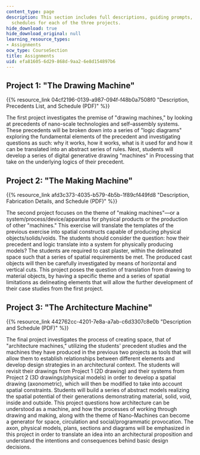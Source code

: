 ```yaml
---
content_type: page
description: This section includes full descriptions, guiding prompts, and detailed
  schedules for each of the three projects.
hide_download: true
hide_download_original: null
learning_resource_types:
- Assignments
ocw_type: CourseSection
title: Assignments
uid: efa81605-6d29-868d-9aa2-6e8d154897b6
---
```


Project 1: "The Drawing Machine"
--------------------------------

{{% resource_link 04cf2196-0139-a987-094f-f48b0a7508f0 "Description, Precedents List, and Schedule (PDF)" %}}

The first project investigates the premise of "drawing machines," by looking at precedents of nano-scale technologies and self–assembly systems. These precedents will be broken down into a series of "logic diagrams" exploring the fundamental elements of the precedent and investigating questions as such: why it works, how it works, what is it used for and how it can be translated into an abstract series of rules. Next, students will develop a series of digital generative drawing "machines" in Processing that take on the underlying logics of their precedent.

Project 2: "The Making Machine"
-------------------------------

{{% resource_link afd3c373-4035-b579-4b5b-1f89cf449fd8 "Description, Fabrication Details, and Schedule (PDF)" %}}

The second project focuses on the theme of "making machines"—or a system/process/device/apparatus for physical products or the production of other "machines." This exercise will translate the templates of the previous exercise into spatial constructs capable of producing physical objects/solids/voids. The students should consider the question: how their precedent and logic translate into a system for physically producing models? The students are required to cast plaster, within the delineated space such that a series of spatial requirements be met. The produced cast objects will then be carefully investigated by means of horizontal and vertical cuts. This project poses the question of translation from drawing to material objects, by having a specific theme and a series of spatial limitations as delineating elements that will allow the further development of their case studies from the first project.

Project 3: "The Architecture Machine"
-------------------------------------

{{% resource_link 442762cc-4201-7e8a-a7ab-c6d3307c8e0b "Description and Schedule (PDF)" %}}

The final project investigates the process of creating space, that of "architecture machines," utilizing the students' precedent studies and the machines they have produced in the previous two projects as tools that will allow them to establish relationships between different elements and develop design strategies in an architectural context. The students will revisit their drawings from Project 1 (2D drawing) and their systems from Project 2 (3D drawings/physical models) in order to develop a spatial drawing (axonometric), which will then be modified to take into account spatial constraints. Students will build a series of abstract models realizing the spatial potential of their generations demonstrating material, solid, void, inside and outside. This project questions how architecture can be understood as a machine, and how the processes of working through drawing and making, along with the theme of Nano-Machines can become a generator for space, circulation and social/programmatic provocation. The axon, physical models, plans, sections and diagrams will be emphasized in this project in order to translate an idea into an architectural proposition and understand the intentions and consequences behind basic design decisions.